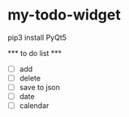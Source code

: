 # my-todo-widget

pip3 install PyQt5

*** to do list ***
- [ ] add
- [ ] delete
- [ ] save to json
- [ ] date
- [ ] calendar
